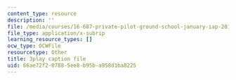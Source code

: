 ```yaml
---
content_type: resource
description: ''
file: /media/courses/16-687-private-pilot-ground-school-january-iap-2019/66ae72f207885ee8b95ba958d1ba8225_geJHchWUYQk.vtt
file_type: application/x-subrip
learning_resource_types: []
ocw_type: OCWFile
resourcetype: Other
title: 3play caption file
uid: 66ae72f2-0788-5ee8-b95b-a958d1ba8225
---
```


